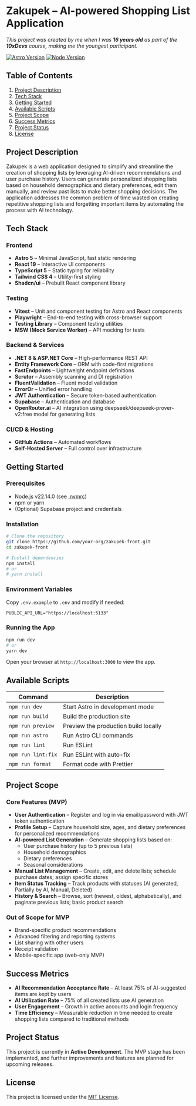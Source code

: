 # Zakupek – AI-powered Shopping List Application
*This project was created by me when I was **16 years old** as part of the **10xDevs** course, making me the youngest participant.*

[![Astro Version](https://img.shields.io/badge/Astro-5.5.5-blue)](https://astro.build)
[![Node Version](https://img.shields.io/badge/Node-22.14.0-green)](https://nodejs.org/)

## Table of Contents
1. [Project Description](#project-description)
2. [Tech Stack](#tech-stack)
3. [Getting Started](#getting-started)
4. [Available Scripts](#available-scripts)
5. [Project Scope](#project-scope)
6. [Success Metrics](#success-metrics)
7. [Project Status](#project-status)
8. [License](#license)

## Project Description
Zakupek is a web application designed to simplify and streamline the creation of shopping lists by leveraging AI-driven recommendations and user purchase history. Users can generate personalized shopping lists based on household demographics and dietary preferences, edit them manually, and review past lists to make better shopping decisions. The application addresses the common problem of time wasted on creating repetitive shopping lists and forgetting important items by automating the process with AI technology.

## Tech Stack

### Frontend
- **Astro 5** – Minimal JavaScript, fast static rendering
- **React 19** – Interactive UI components
- **TypeScript 5** – Static typing for reliability
- **Tailwind CSS 4** – Utility-first styling
- **Shadcn/ui** – Prebuilt React component library

### Testing
- **Vitest** – Unit and component testing for Astro and React components
- **Playwright** – End-to-end testing with cross-browser support
- **Testing Library** – Component testing utilities
- **MSW (Mock Service Worker)** – API mocking for tests

### Backend & Services
- **.NET 8 & ASP.NET Core** – High-performance REST API
- **Entity Framework Core** – ORM with code-first migrations
- **FastEndpoints** – Lightweight endpoint definitions
- **Scrutor** – Assembly scanning and DI registration
- **FluentValidation** – Fluent model validation
- **ErrorOr** – Unified error handling
- **JWT Authentication** – Secure token-based authentication
- **Supabase** – Authentication and database
- **OpenRouter.ai** – AI integration using deepseek/deepseek-prover-v2:free model for generating lists

### CI/CD & Hosting
- **GitHub Actions** – Automated workflows
- **Self-Hosted Server** – Full control over infrastructure

## Getting Started

### Prerequisites
- Node.js v22.14.0 (see [.nvmrc](.nvmrc))
- npm or yarn
- (Optional) Supabase project and credentials

### Installation
```bash
# Clone the repository
git clone https://github.com/your-org/zakupek-front.git
cd zakupek-front

# Install dependencies
npm install
# or
# yarn install
```

### Environment Variables
Copy `.env.example` to `.env` and modify if needed:
```dotenv
PUBLIC_API_URL="https://localhost:5133"
```

### Running the App
```bash
npm run dev
# or
yarn dev
```
Open your browser at `http://localhost:3000` to view the app.

## Available Scripts
| Command          | Description                         |
|------------------|-------------------------------------|
| `npm run dev`    | Start Astro in development mode     |
| `npm run build`  | Build the production site           |
| `npm run preview`| Preview the production build locally|
| `npm run astro`  | Run Astro CLI commands              |
| `npm run lint`   | Run ESLint                          |
| `npm run lint:fix` | Run ESLint with auto-fix          |
| `npm run format` | Format code with Prettier           |

## Project Scope

### Core Features (MVP)
- **User Authentication** – Register and log in via email/password with JWT token authentication
- **Profile Setup** – Capture household size, ages, and dietary preferences for personalized recommendations
- **AI-powered List Generation** – Generate shopping lists based on:
  - User purchase history (up to 5 previous lists)
  - Household demographics
  - Dietary preferences
  - Seasonal considerations
- **Manual List Management** – Create, edit, and delete lists; schedule purchase dates; assign specific stores
- **Item Status Tracking** – Track products with statuses (AI generated, Partially by AI, Manual, Deleted)
- **History & Search** – Browse, sort (newest, oldest, alphabetically), and paginate previous lists; basic product search

### Out of Scope for MVP
- Brand-specific product recommendations
- Advanced filtering and reporting systems
- List sharing with other users
- Receipt validation
- Mobile-specific app (web-only MVP)

## Success Metrics
- **AI Recommendation Acceptance Rate** – At least 75% of AI-suggested items are kept by users
- **AI Utilization Rate** – 75% of all created lists use AI generation
- **User Engagement** – Growth in active accounts and login frequency
- **Time Efficiency** – Measurable reduction in time needed to create shopping lists compared to traditional methods

## Project Status
This project is currently in **Active Development**. The MVP stage has been implemented, and further improvements and features are planned for upcoming releases.

## License
This project is licensed under the [MIT License](LICENSE).
